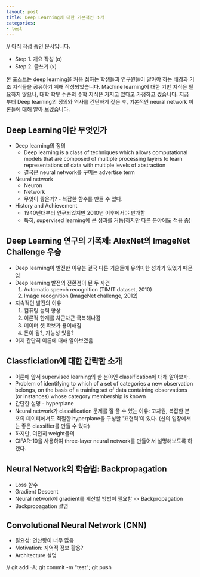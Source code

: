 ```yaml
---
layout: post
title: Deep Learning에 대한 기본적인 소개
categories:
- test
---
```

// 아직 작성 중인 문서입니다.

* Step 1. 개요 작성 (o)
* Step 2. 글쓰기 (x)

본 포스트는 deep learning을 처음 접하는 학생들과 연구원들이 알아야 하는 배경과 기초 지식들을 공유하기 위해 작성되었습니다. Machine learning에 대한 기반 지식은 필요하지 않으나, 대학 학부 수준의 수학 지식은 가지고 있다고 가정하고 썼습니다. 지금  부터 Deep learning의 정의와 역사를 간단하게 짚은 후, 기본적인 neural network 이론들에 대해 알아 보겠습니다.

## Deep Learning이란 무엇인가

* Deep learning의 정의
  + Deep learning is a class of techniques which allows computational models that are composed of multiple processing layers to learn representations of data with multiple levels of abstraction
  + 결국은 neural network를 꾸미는 advertise term
* Neural network
  + Neuron
  + Network
  + 무엇이 좋은가? - 복잡한 함수를 만들 수 있다.
* History and Achievement
  + 1940년대부터 연구되었지만 2010년 이후에서야 만개함
  + 특히, supervised learning에 큰 성과를 거둠(하지만 다른 분야에도 적용 중)

## Deep Learning 연구의 기폭제: AlexNet의 ImageNet Challenge 우승

* Deep learning이 발전한 이유는 결국 다른 기술들에 유의미한 성과가 있었기 때문임
* Deep learning 발전의 전환점이 된 두 사건
  1. Automatic speech recognition (TIMIT dataset, 2010)
  2. Image recognition (ImageNet challenge, 2012)
* 지속적인 발전의 이유
  1. 컴퓨팅 능력 향상
  2. 이론적 한계를 차근차근 극복해나감
  3. 데이터 셋 확보가 용이해짐
  4. 돈이 됨?, 가능성 있음?
* 이제 간단히 이론에 대해 알아보겠음

## Classficiation에 대한 간략한 소개

* 이론에 앞서 supervised learning의 한 분야인 classification에 대해 알아보자.
* Problem of identifying to which of a set of categories a new observation belongs, on the basis of a training set of data containing observations (or instances) whose category membership is known
* 간단한 설명 - hyperplane
* Neural network가 classification 문제를 잘 풀 수 있는 이유: 고차원, 복잡한 분포의 데이터에서도 적절한 hyperplane을 구성할 '표현력'이 있다. (신의 입장에서는 좋은 classifier를 만들 수 있다)
* 하지만, 여전히 weight들의
* CIFAR-10을 사용하여 three-layer neural network를 만들어서 설명해보도록 하겠다.

## Neural Network의 학습법: Backpropagation

* Loss 함수
* Gradient Descent
* Neural network에 gradient를 계산할 방법이 필요함 -> Backpropagation
* Backpropagation 설명

## Convolutional Neural Network (CNN)

* 필요성: 연산량이 너무 많음
* Motivation: 지역적 정보 활용?
* Architecture 설명


// git add -A; git commit -m "test"; git push
